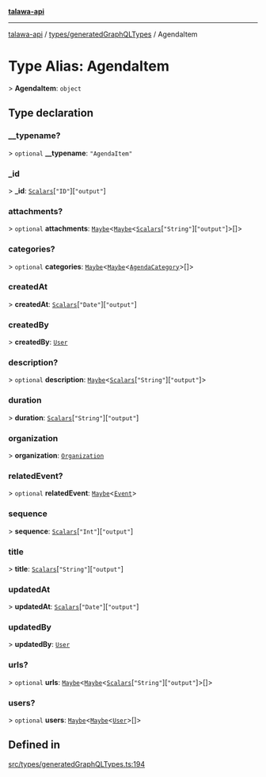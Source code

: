 [**talawa-api**](../../../README.md)

***

[talawa-api](../../../modules.md) / [types/generatedGraphQLTypes](../README.md) / AgendaItem

# Type Alias: AgendaItem

\> **AgendaItem**: `object`

## Type declaration

### \_\_typename?

\> `optional` **\_\_typename**: `"AgendaItem"`

### \_id

\> **\_id**: [`Scalars`](Scalars.md)\[`"ID"`\]\[`"output"`\]

### attachments?

\> `optional` **attachments**: [`Maybe`](Maybe.md)\<[`Maybe`](Maybe.md)\<[`Scalars`](Scalars.md)\[`"String"`\]\[`"output"`\]\>[]\>

### categories?

\> `optional` **categories**: [`Maybe`](Maybe.md)\<[`Maybe`](Maybe.md)\<[`AgendaCategory`](AgendaCategory.md)\>[]\>

### createdAt

\> **createdAt**: [`Scalars`](Scalars.md)\[`"Date"`\]\[`"output"`\]

### createdBy

\> **createdBy**: [`User`](User.md)

### description?

\> `optional` **description**: [`Maybe`](Maybe.md)\<[`Scalars`](Scalars.md)\[`"String"`\]\[`"output"`\]\>

### duration

\> **duration**: [`Scalars`](Scalars.md)\[`"String"`\]\[`"output"`\]

### organization

\> **organization**: [`Organization`](Organization.md)

### relatedEvent?

\> `optional` **relatedEvent**: [`Maybe`](Maybe.md)\<[`Event`](Event.md)\>

### sequence

\> **sequence**: [`Scalars`](Scalars.md)\[`"Int"`\]\[`"output"`\]

### title

\> **title**: [`Scalars`](Scalars.md)\[`"String"`\]\[`"output"`\]

### updatedAt

\> **updatedAt**: [`Scalars`](Scalars.md)\[`"Date"`\]\[`"output"`\]

### updatedBy

\> **updatedBy**: [`User`](User.md)

### urls?

\> `optional` **urls**: [`Maybe`](Maybe.md)\<[`Maybe`](Maybe.md)\<[`Scalars`](Scalars.md)\[`"String"`\]\[`"output"`\]\>[]\>

### users?

\> `optional` **users**: [`Maybe`](Maybe.md)\<[`Maybe`](Maybe.md)\<[`User`](User.md)\>[]\>

## Defined in

[src/types/generatedGraphQLTypes.ts:194](https://github.com/PalisadoesFoundation/talawa-api/blob/5c5b29a0ea487bda8306089fe128f43f3be29f94/src/types/generatedGraphQLTypes.ts#L194)
